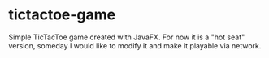 # tictactoe-game

Simple TicTacToe game created with JavaFX.
For now it is a "hot seat" version, someday I would like to modify it and make it playable via network.
